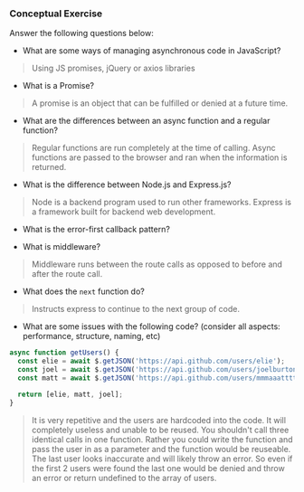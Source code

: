 ### Conceptual Exercise

Answer the following questions below:

- What are some ways of managing asynchronous code in JavaScript?
> Using JS promises, jQuery or axios libraries

- What is a Promise?
> A promise is an object that can be fulfilled or denied at a future time.

- What are the differences between an async function and a regular function?
> Regular functions are run completely at the time of calling. Async functions are passed to the browser and ran when the information is returned.

- What is the difference between Node.js and Express.js?
> Node is a backend program used to run other frameworks. Express is a framework built for backend web development.

- What is the error-first callback pattern?

- What is middleware?
> Middleware runs between the route calls as opposed to before and after the route call.

- What does the `next` function do?
> Instructs express to continue to the next group of code.

- What are some issues with the following code? (consider all aspects: performance, structure, naming, etc)

```js
async function getUsers() {
  const elie = await $.getJSON('https://api.github.com/users/elie');
  const joel = await $.getJSON('https://api.github.com/users/joelburton');
  const matt = await $.getJSON('https://api.github.com/users/mmmaaatttttt');

  return [elie, matt, joel];
}
```
> It is very repetitive and the users are hardcoded into the code. It will completely useless and unable to be reused. You shouldn't call three identical calls in one function. Rather you could write the function and pass the user in as a parameter and the function would be reuseable.
> The last user looks inaccurate and will likely throw an error. So even if the first 2 users were found the last one would be denied and throw an error or return undefined to the array of users.
